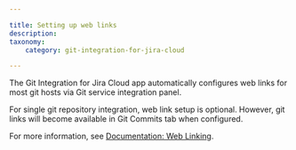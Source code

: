 ```yaml
---

title: Setting up web links
description:
taxonomy:
    category: git-integration-for-jira-cloud

---
```


The Git Integration for Jira Cloud app automatically configures web links for most git hosts via Git service integration panel.

For single git repository integration, web link setup is optional. However, git links will become available in Git Commits tab when configured.

For more information, see [Documentation: Web Linking](/git-integration-for-jira-cloud/Web-linking).